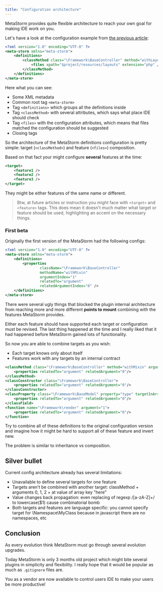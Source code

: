 ```yaml
---
title: "Configuration architecture"
---
```


MetaStorm provides quite flexible architecture to reach your own goal for making IDE work on you.

Let's have a look at the configuration example from [the previous article](2025-03-07-introductory.md):

```xml
<?xml version="1.0" encoding="UTF-8" ?>
<meta-storm xmlns="meta-storm">
    <definitions>
        <classMethod class="\Framework\BaseController" method="withLayout" argument="0">
            <files xpath="$project/resources/layouts" extension="php" />
        </classMethod>
    </definitions>
</meta-storm>
```

Here what you can see:
- Some XML metadata
- Common root tag `<meta-storm>`
- Tag `<definitions>` which groups all the definitions inside
- Tag `<classMethod>` with several attributes, which says what place IDE should check
- Tag `<files>` with the configuration attributes, which means that files matched the configuration should be suggested
- Closing tags

So the architecture of the MetaStorm definitions configuration is pretty simple: 
target (`<classMethod>`) and feature (`<files>`) composition.

Based on that fact your might configure **several** features at the time:

```xml
<target>
    <feature1 />
    <feature2 />
    <feature3 />
</target>
```

They might be either features of the same name or different.

> Btw, at future articles or instruction you might face with `<target>` and `<feature>` tags. 
This does mean it doesn't much matter what target or feature should be used, highlighting an accent on the necessary things.


### First beta

Originally the first version of the MetaStorm had the following configs:

```xml
<?xml version="1.0" encoding="UTF-8" ?>
<meta-storm xmlns="meta-storm">
    <definitions>
        <properties
                className="\Framework\BaseController"
                methodName="withMixin"
                argumentIndex="1"
                relatedTo="argument"
                relatedArgumentIndex="0" />
    </definitions>
</meta-storm>
```

There were several ugly things that blocked the plugin internal architecture from reaching more and more 
different **points to mount** combining with the features MetaStorm provides.

Either each feature should have supported each target or configuration must be revised. 
The last thing happened at the time and I really liked that it had happened before MetaStorm gained lots of functionality. 

So now you are able to combine targets as you wish:
- Each target knows only about itself
- Features work with any targets by an internal contract

```xml
<classMethod class="\Framework\BaseController" method="withMixin" argument="1">  
    <properties relatedTo="argument" relatedArgument="0"/>  
</classMethod>
<classConstructor class="\Framework\BaseController">  
    <properties relatedTo="argument" relatedArgument="0"/>  
</classConstructor>
<classProperty class="\Framework\BaseModel" property="type" targetInArray="key">
    <properties relatedTo="argument" relatedArgument="0"/>
</classField>
<function name="\Framework\render" argument="1">
    <properties relatedTo="argument" relatedArgument="0"/>
</function>
```

Try to combine all of these definitions to the original configuration version and imagine how it might be hard to support all of these feature and invert new.

The problem is similar to inheritance vs composition.


## Silver bullet

Current config architecture already has several limitations:
- Unavailable to define several targets for one feature
- Targets aren't be combined with another target: classMethod + arguments 0, 1, 2 + at value of array key "here"
- Value changes back propagation: even replacing of regexp /[a-zA-Z]+/ to lowercase($1) cause combinatorial bomb
- Both targets and features are language specific: you cannot specify target for \Namespace\MyClass because in javascript there are no namespaces, etc

## Conclusion

As every evolution think MetaStorm must go through several evolution upgrades.

Today MetaStorm is only 3 months old project which might bite several plugins in simplicity and flexibility. 
I really hope that it would be popular as much as `.gitignore` files are. 

You as a vendor are now available to control users IDE to make your users be more productive!
